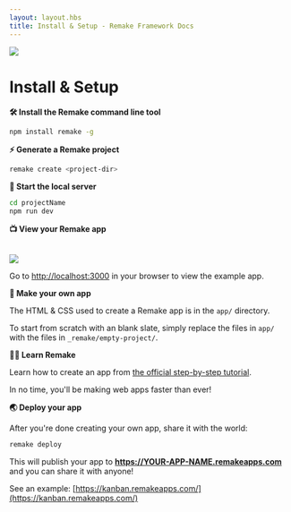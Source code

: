 ```yaml
---
layout: layout.hbs
title: Install & Setup - Remake Framework Docs
---
```


<img class="image--small image--center" src="https://remake.s3.amazonaws.com/smartsharp/03.svg">

# Install & Setup

**🛠 Install the Remake command line tool**

```bash
npm install remake -g
```

**⚡️ Generate a Remake project**

```bash
remake create <project-dir>
```

**🚜 Start the local server**

```bash
cd projectName
npm run dev
```

**📺 View your Remake app**

<br>
<a href="http://localhost:3000" target="_blank"><img class="border rounded image--small image--center" src="/static/kanban-screenshot.png"></a>
<br>

Go to [http://localhost:3000](http://localhost:3000) in your browser to view the example app.

**🎨 Make your own app**

The HTML & CSS used to create a Remake app is in the `app/` directory.

To start from scratch with an blank slate, simply replace the files in `app/` with the files in `_remake/empty-project/`.

**👩‍🎓 Learn Remake**

Learn how to create an app from [the official step-by-step tutorial](https://docs.remaketheweb.com/introducing-remake/).

In no time, you'll be making web apps faster than ever!

**🌏 Deploy your app**

After you're done creating your own app, share it with the world:

```bash
remake deploy
```

This will publish your app to **https://YOUR-APP-NAME.remakeapps.com** and you can share it with anyone!

See an example: [https://kanban.remakeapps.com/](https://kanban.remakeapps.com/)

